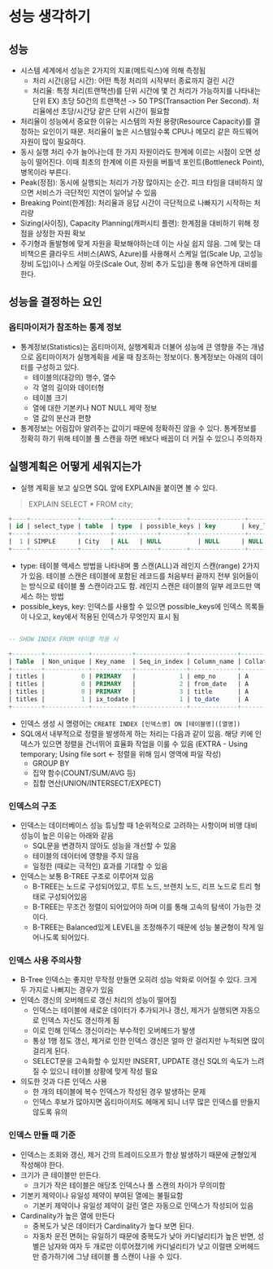 # 성능 생각하기

## 성능

- 시스템 세계에서 성능은 2가지의 지표(메트릭스)에 의해 측정됨
  - 처리 시간(응답 시간): 어떤 특정 처리의 시작부터 종료까지 걸린 시간
  - 처리율: 특정 처리(트랜잭션)를 단위 시간에 몇 건 처리가 가능하지를 나타내는 단위 EX) 초당 50건의 트랜잭션 -> 50 TPS(Transaction Per Second). 처리율에선 초당/시간당 같은 단위 시간이 필요함
- 처리율이 성능에서 중요한 이유는 시스템의 자원 용량(Resource Capacity)를 결정하는 요인이기 때문. 처리율이 높은 시스템일수록 CPU나 메모리 같은 하드웨어 자원이 많이 필요하다.
- 동시 실행 처리 수가 늘어나는데 한 가지 자원이라도 한계에 이르는 시점이 오면 성능이 떨어진다. 이때 최초의 한계에 이른 자원을 버틀넥 포인트(Bottleneck Point), 병목이라 부른다.
- Peak(정점): 동시에 실행되는 처리가 가장 많아지는 순간. 피크 타임을 대비하지 않으면 서비스가 극단적인 지연이 일어날 수 있음
- Breaking Point(한계점): 처리율과 응답 시간이 극단적으로 나빠지기 시작하는 처리량
- Sizing(사이징), Capacity Planning(캐퍼시티 플랜): 한계점을 대비하기 위해 정점을 상정한 자원 확보
- 주기형과 돌발형에 맞게 자원을 확보해야하는데 이는 사실 쉽지 않음. 그에 맞는 대비책으론 클라우드 서비스(AWS, Azure)를 사용해서 스케일 업(Scale Up, 고성능 장비 도입)이나 스케일 아웃(Scale Out, 장비 추가 도입)을 통해 유연하게 대비를 한다.

## 성능을 결정하는 요인

### 옵티마이저가 참조하는 통계 정보

- 통계정보(Statistics)는 옵티마이저, 실행계획과 더불어 성능에 큰 영향을 주는 개념으로 옵티마이저가 실행계획을 세울 때 참조하는 정보이다. 통계정보는 아래의 데이터를 구성하고 있다.
  - 테이블의(대강의) 행수, 열수
  - 각 열의 길이와 데이터형
  - 테이블 크기
  - 열에 대한 기본키나 NOT NULL 제약 정보
  - 열 값의 분산과 편향
- 통계정보는 어림잡아 알려주는 값이기 때문에 정확하진 않을 수 있다. 통계정보를 정확히 하기 위해 테이블 풀 스캔을 하면 배보다 배꼽이 더 커질 수 있으니 주의하자

## 실행계획은 어떻게 세워지는가

- 실행 계획을 보고 싶으면 SQL 앞에 EXPLAIN을 붙이면 볼 수 있다.

> EXPLAIN SELECT * FROM city;

```sql
+----+-------------+--------+------------+-------+---------------+-----------+---------+------+--------+----------+-------------+
| id | select_type | table  | type  | possible_keys | key       | key_len | ref  | rows   | Extra       |
+----+-------------+--------+------------+-------+---------------+-----------+---------+------+--------+----------+-------------+
|  1 | SIMPLE      | City   | ALL   | NULL          | NULL      | NULL    | NULL | 500866 | Using index |
+----+-------------+--------+------------+-------+---------------+-----------+---------+------+--------+----------+-------------+
```

- type: 테이블 액세스 방법을 나타내며 풀 스캔(ALL)과 레인지 스캔(range) 2가지가 있음. 테이블 스캔은 테이블에 포함된 레코드를 처음부터 끝까지 전부 읽어들이는 방식으로 테이블 풀 스캔이라고도 함. 레인지 스캔은 테이블의 일부 레코드만 액세스 하는 방법
- possible_keys, key: 인덱스를 사용할 수 있으면 possible_keys에 인덱스 목록들이 나오고, key에서 적용된 인덱스가 무엇인지 표시 됨

```sql

-- SHOW INDEX FROM 테이블 적용 시

+--------+------------+-----------+--------------+-------------+-----------+-------------+----------+--------+------+------------+---------+---------------+---------+------------+
| Table  | Non_unique | Key_name  | Seq_in_index | Column_name | Collation | Cardinality | Sub_part | Packed | Null | Index_type | Comment | Index_comment | Visible | Expression |
+--------+------------+-----------+--------------+-------------+-----------+-------------+----------+--------+------+------------+---------+---------------+---------+------------+
| titles |          0 | PRIMARY   |            1 | emp_no      | A         |      251150 |     NULL |   NULL |      | BTREE      |         |               | YES     | NULL       |
| titles |          0 | PRIMARY   |            2 | from_date   | A         |      334215 |     NULL |   NULL |      | BTREE      |         |               | YES     | NULL       |
| titles |          0 | PRIMARY   |            3 | title       | A         |      500866 |     NULL |   NULL |      | BTREE      |         |               | YES     | NULL       |
| titles |          1 | ix_todate |            1 | to_date     | A         |        4813 |     NULL |   NULL | YES  | BTREE      |         |               | YES     | NULL       |
+--------+------------+-----------+--------------+-------------+-----------+-------------+----------+--------+------+------------+---------+---------------+---------+------------+
```

- 인덱스 생성 시 명령어는 `CREATE INDEX [인덱스명] ON [테이블명]([열명])`
- SQL에서 내부적으로 정렬을 발생하게 하는 처리는 다음과 같이 있음. 해당 키에 인덱스가 있으면 정렬을 건너뛰어 효율화 작업을 이룰 수 있음 (EXTRA - Using temporary; Using file sort <- 정렬을 위해 임시 영역에 파일 작성)
  - GROUP BY
  - 집약 함수(COUNT/SUM/AVG 등)
  - 집합 연산(UNION/INTERSECT/EXPECT)

### 인덱스의 구조

- 인덱스는 데이터베이스 성능 튜닝할 때 1순위적으로 고려하는 사항이며 비앵 대비 성능이 높은 이유는 아래와 같음
  - SQL문을 변경하지 않아도 성능을 개선할 수 있음
  - 테이블의 데이터에 영향을 주지 않음
  - 일정한 (때로는 극적인) 효과를 기대할 수 있음
- 인덱스는 보통 B-TREE 구조로 이루어져 있음
  - B-TREE는 노드로 구성되어있고, 루트 노드, 브랜치 노드, 리프 노드로 트리 형태로 구성되어있음
  - B-TREE는 무조건 정렬이 되어있어야 하며 이를 통해 고속의 탐색이 가능한 것이다.
  - B-TREE는 Balanced있게 LEVEL을 조정해주기 때문에 성능 불균형이 작게 일어나도록 되어있다.
  

### 인덱스 사용 주의사항

- B-Tree 인덱스는 좋지만 무작정 만들면 오히려 성능 악화로 이어질 수 있다. 크게 두 가지로 나뻐지는 경우가 있음
- 인덱스 갱신의 오버헤드로 갱신 처리의 성능이 떨어짐
  - 인덱스는 테이블에 새로운 데이터가 추가되거나 갱신, 제거가 실행되면 자동으로 인덱스 자신도 갱신하게 됨
  - 이로 인해 인덱스 갱신이라는 부수적인 오버헤드가 발생
  - 통상 1행 정도 갱신, 제거로 인한 인덱스 갱신은 얼마 안 걸리지만 누적되면 많이 걸리게 된다.
  - SELECT문을 고속화할 수 있지만 INSERT, UPDATE 갱신 SQL의 속도가 느려질 수 있으니 테이블 상황에 맞게 작성 필요
- 의도한 것과 다른 인덱스 사용
  - 한 개의 테이블에 복수 인덱스가 작성된 경우 발생하는 문제
  - 인덱스 후보가 많아지면 옵티마이저도 헤매게 되니 너무 많은 인덱스를 만들지 않도록 유의

### 인덱스 만들 때 기준

- 인덱스는 조회와 갱신, 제거 간의 트레이드오프가 항상 발생하기 때문에 균형있게 작성해야 한다.
- 크기가 큰 테이블만 만든다.
  - 크기가 작은 테이블은 애당초 인덱스나 풀 스캔의 차이가 무의미함
- 기본키 제약이나 유일성 제약이 부여된 열에는 불필요함
  - 기본키 제약이나 유일성 제약이 걸린 열은 자동으로 인덱스가 작성되어 있음
- Cardinality가 높은 열에 만든다
  - 중복도가 낮은 데이터가 Cardinality가 높다 보면 된다. 
  - 자동차 운전 면허는 유일하기 때문에 중복도가 낮아 카디널리티가 높은 반면, 성별은 남자와 여자 두 개로만 이루어졌기에 카디널리티가 낮고 이럴땐 오버헤드만 증가하기에 그냥 테이블 풀 스캔이 나을 수 있다.